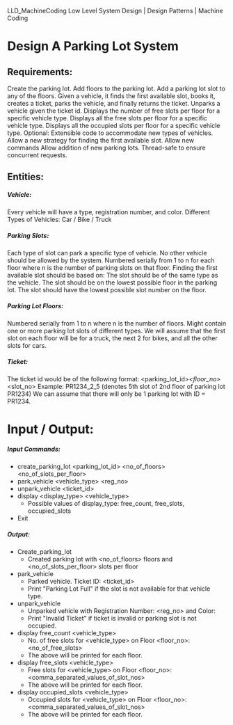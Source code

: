 LLD_MachineCoding
Low Level System Design | Design Patterns | Machine Coding

# Design A Parking Lot System

## Requirements:
  Create the parking lot.
  Add floors to the parking lot.
  Add a parking lot slot to any of the floors.
  Given a vehicle, it finds the first available slot, books it, creates a ticket, parks the vehicle, and finally returns the ticket.
  Unparks a vehicle given the ticket id.
  Displays the number of free slots per floor for a specific vehicle type.
  Displays all the free slots per floor for a specific vehicle type.
  Displays all the occupied slots per floor for a specific vehicle type.
  Optional:
  Extensible code to accommodate new types of vehicles.
  Allow a new strategy for finding the first available slot.
  Allow new commands
  Allow addition of new parking lots.
  Thread-safe to ensure concurrent requests.



## Entities: 
##### Vehicle:
Every vehicle will have a type, registration number, and color.
Different Types of Vehicles: Car / Bike / Truck
##### Parking Slots:
  Each type of slot can park a specific type of vehicle.
  No other vehicle should be allowed by the system.
  Numbered serially from 1 to n for each floor where n is the number of parking slots on that floor.
  Finding the first available slot should be based on:
    The slot should be of the same type as the vehicle.
    The slot should be on the lowest possible floor in the parking lot.
    The slot should have the lowest possible slot number on the floor.
##### Parking Lot Floors:
  Numbered serially from 1 to n where n is the number of floors.
  Might contain one or more parking lot slots of different types.
  We will assume that the first slot on each floor will be for a truck, the next 2 for bikes, and all the other slots for cars.
##### Ticket:
  The ticket id would be of the following format:
    <parking_lot_id>_<floor_no>_<slot_no>
    Example: PR1234_2_5 (denotes 5th slot of 2nd floor of parking lot PR1234)
  We can assume that there will only be 1 parking lot with ID = PR1234.

# Input / Output:
##### Input Commands:
  * create_parking_lot <parking_lot_id> <no_of_floors> <no_of_slots_per_floor>
  * park_vehicle <vehicle_type> <reg_no> <color>
  * unpark_vehicle <ticket_id>  
  * display <display_type> <vehicle_type>
    * Possible values of display_type: free_count, free_slots, occupied_slots
  * Exit
##### Output:
  * Create_parking_lot
    * Created parking lot with <no_of_floors> floors and <no_of_slots_per_floor> slots per floor
  * park_vehicle
    * Parked vehicle. Ticket ID: <ticket_id>
    * Print "Parking Lot Full" if the slot is not available for that vehicle type.
  * unpark_vehicle
    * Unparked vehicle with Registration Number: <reg_no> and Color: <color>
    * Print "Invalid Ticket" if ticket is invalid or parking slot is not occupied.  
  * display free_count <vehicle_type>
    * No. of free slots for <vehicle_type> on Floor <floor_no>: <no_of_free_slots>
    * The above will be printed for each floor.
  * display free_slots <vehicle_type>
    * Free slots for <vehicle_type> on Floor <floor_no>: <comma_separated_values_of_slot_nos>
    * The above will be printed for each floor.
  * display occupied_slots <vehicle_type>
    * Occupied slots for <vehicle_type> on Floor <floor_no>: <comma_separated_values_of_slot_nos>
    * The above will be printed for each floor.

